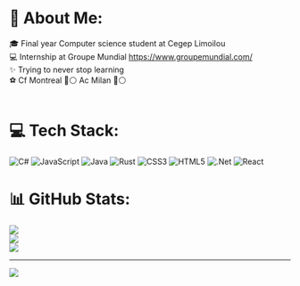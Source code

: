 # 💫 About Me:<br>
🎓 Final year Computer science student at Cegep Limoilou<br>
💻 Internship at Groupe Mundial https://www.groupemundial.com/<br>
✨ Trying to never stop learning<br>
⚽ Cf Montreal 🔵⚪ Ac Milan 🔴⚪<br>
<br>
# 💻 Tech Stack:
![C#](https://img.shields.io/badge/c%23-%23239120.svg?style=for-the-badge&logo=csharp&logoColor=white) ![JavaScript](https://img.shields.io/badge/javascript-%23323330.svg?style=for-the-badge&logo=javascript&logoColor=%23F7DF1E) ![Java](https://img.shields.io/badge/java-%23ED8B00.svg?style=for-the-badge&logo=openjdk&logoColor=white) ![Rust](https://img.shields.io/badge/rust-%23000000.svg?style=for-the-badge&logo=rust&logoColor=white) ![CSS3](https://img.shields.io/badge/css3-%231572B6.svg?style=for-the-badge&logo=css3&logoColor=white) ![HTML5](https://img.shields.io/badge/html5-%23E34F26.svg?style=for-the-badge&logo=html5&logoColor=white) ![.Net](https://img.shields.io/badge/.NET-5C2D91?style=for-the-badge&logo=.net&logoColor=white) ![React](https://img.shields.io/badge/react-%2320232a.svg?style=for-the-badge&logo=react&logoColor=%2361DAFB)
# 📊 GitHub Stats:
![](https://github-readme-stats.vercel.app/api?username=FelixBlanchette&theme=dark&hide_border=false&include_all_commits=false&count_private=true)<br/>
![](https://nirzak-streak-stats.vercel.app/?user=FelixBlanchette&theme=dark&hide_border=false)<br/>
![](https://github-readme-stats.vercel.app/api/top-langs/?username=FelixBlanchette&theme=dark&hide_border=false&include_all_commits=false&count_private=true&layout=compact)

---
[![](https://visitcount.itsvg.in/api?id=FelixBlanchette&icon=0&color=0)](https://visitcount.itsvg.in)

<!-- Proudly created with GPRM ( https://gprm.itsvg.in ) -->
